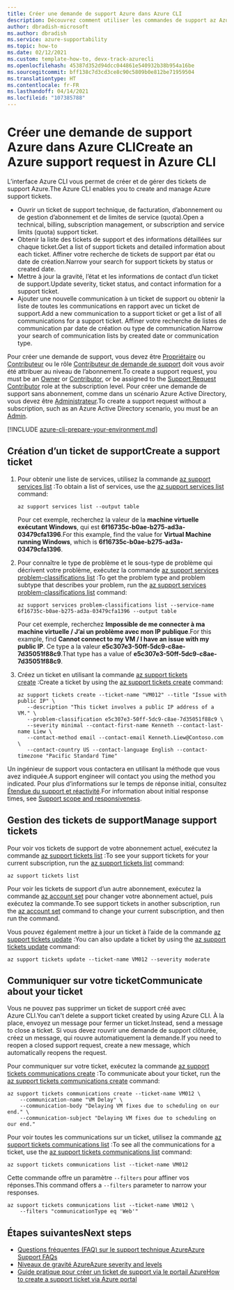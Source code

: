 ```yaml
---
title: Créer une demande de support Azure dans Azure CLI
description: Découvrez comment utiliser les commandes de support az Azure CLI pour créer, mettre à jour et gérer les demandes de support Azure.
author: dbradish-microsoft
ms.author: dbradish
ms.service: azure-supportability
ms.topic: how-to
ms.date: 02/12/2021
ms.custom: template-how-to, devx-track-azurecli
ms.openlocfilehash: 45387d352d94dcc044861e540932b38b954a16be
ms.sourcegitcommit: bff138c7d3cd3ce8c90c5809b0e812be71959504
ms.translationtype: HT
ms.contentlocale: fr-FR
ms.lasthandoff: 04/14/2021
ms.locfileid: "107385788"
---
```

# <a name="create-an-azure-support-request-in-azure-cli"></a><span data-ttu-id="e4ea6-103">Créer une demande de support Azure dans Azure CLI</span><span class="sxs-lookup"><span data-stu-id="e4ea6-103">Create an Azure support request in Azure CLI</span></span>

<span data-ttu-id="e4ea6-104">L’interface Azure CLI vous permet de créer et de gérer des tickets de support Azure.</span><span class="sxs-lookup"><span data-stu-id="e4ea6-104">The Azure CLI enables you to create and manage Azure support tickets.</span></span>

- <span data-ttu-id="e4ea6-105">Ouvrir un ticket de support technique, de facturation, d’abonnement ou de gestion d’abonnement et de limites de service (quota).</span><span class="sxs-lookup"><span data-stu-id="e4ea6-105">Open a technical, billing, subscription management, or subscription and service limits (quota) support ticket.</span></span>
- <span data-ttu-id="e4ea6-106">Obtenir la liste des tickets de support et des informations détaillées sur chaque ticket.</span><span class="sxs-lookup"><span data-stu-id="e4ea6-106">Get a list of support tickets and detailed information about each ticket.</span></span> <span data-ttu-id="e4ea6-107">Affiner votre recherche de tickets de support par état ou date de création.</span><span class="sxs-lookup"><span data-stu-id="e4ea6-107">Narrow your search for support tickets by status or created date.</span></span>
- <span data-ttu-id="e4ea6-108">Mettre à jour la gravité, l’état et les informations de contact d’un ticket de support.</span><span class="sxs-lookup"><span data-stu-id="e4ea6-108">Update severity, ticket status, and contact information for a support ticket.</span></span>
- <span data-ttu-id="e4ea6-109">Ajouter une nouvelle communication à un ticket de support ou obtenir la liste de toutes les communications en rapport avec un ticket de support.</span><span class="sxs-lookup"><span data-stu-id="e4ea6-109">Add a new communication to a support ticket or get a list of all communications for a support ticket.</span></span> <span data-ttu-id="e4ea6-110">Affiner votre recherche de listes de communication par date de création ou type de communication.</span><span class="sxs-lookup"><span data-stu-id="e4ea6-110">Narrow your search of communication lists by created date or communication type.</span></span>

<span data-ttu-id="e4ea6-111">Pour créer une demande de support, vous devez être [Propriétaire](/azure/role-based-access-control/built-in-roles#owner) ou [Contributeur](/azure/role-based-access-control/built-in-roles#contributor) ou le rôle [Contributeur de demande de support](/azure/role-based-access-control/built-in-roles#support-request-contributor) doit vous avoir été attribuer au niveau de l’abonnement.</span><span class="sxs-lookup"><span data-stu-id="e4ea6-111">To create a support request, you must be an [Owner](/azure/role-based-access-control/built-in-roles#owner) or [Contributor](/azure/role-based-access-control/built-in-roles#contributor), or be assigned to the [Support Request Contributor](/azure/role-based-access-control/built-in-roles#support-request-contributor) role at the subscription level.</span></span> <span data-ttu-id="e4ea6-112">Pour créer une demande de support sans abonnement, comme dans un scénario Azure Active Directory, vous devez être [Administrateur](/azure/active-directory/roles/permissions-reference).</span><span class="sxs-lookup"><span data-stu-id="e4ea6-112">To create a support request without a subscription, such as an Azure Active Directory scenario, you must be an [Admin](/azure/active-directory/roles/permissions-reference).</span></span>

[!INCLUDE [azure-cli-prepare-your-environment.md](includes/azure-cli-prepare-your-environment.md)]

## <a name="create-a-support-ticket"></a><span data-ttu-id="e4ea6-113">Création d’un ticket de support</span><span class="sxs-lookup"><span data-stu-id="e4ea6-113">Create a support ticket</span></span>

1. <span data-ttu-id="e4ea6-114">Pour obtenir une liste de services, utilisez la commande [az support services list](/cli/azure/ext/support/support/services#ext_support_az_support_services_list) :</span><span class="sxs-lookup"><span data-stu-id="e4ea6-114">To obtain a list of services, use the [az support services list](/cli/azure/ext/support/support/services#ext_support_az_support_services_list) command:</span></span>

   ```azurecli
   az support services list --output table
   ```

   <span data-ttu-id="e4ea6-115">Pour cet exemple, recherchez la valeur de la **machine virtuelle exécutant Windows**, qui est **6f16735c-b0ae-b275-ad3a-03479cfa1396**.</span><span class="sxs-lookup"><span data-stu-id="e4ea6-115">For this example, find the value for **Virtual Machine running Windows**, which is **6f16735c-b0ae-b275-ad3a-03479cfa1396**.</span></span>

1. <span data-ttu-id="e4ea6-116">Pour connaître le type de problème et le sous-type de problème qui décrivent votre problème, exécutez la commande [az support services problem-classifications list](/cli/azure/ext/support/support/services/problem-classifications#ext_support_az_support_services_problem_classifications_list) :</span><span class="sxs-lookup"><span data-stu-id="e4ea6-116">To get the problem type and problem subtype that describes your problem, run the [az support services problem-classifications list](/cli/azure/ext/support/support/services/problem-classifications#ext_support_az_support_services_problem_classifications_list) command:</span></span>

   ```azurecli
   az support services problem-classifications list --service-name 6f16735c-b0ae-b275-ad3a-03479cfa1396 --output table
   ```

   <span data-ttu-id="e4ea6-117">Pour cet exemple, recherchez **Impossible de me connecter à ma machine virtuelle / J’ai un problème avec mon IP publique**.</span><span class="sxs-lookup"><span data-stu-id="e4ea6-117">For this example, find **Cannot connect to my VM / I have an issue with my public IP**.</span></span> <span data-ttu-id="e4ea6-118">Ce type a la valeur **e5c307e3-50ff-5dc9-c8ae-7d35051f88c9**.</span><span class="sxs-lookup"><span data-stu-id="e4ea6-118">That type has a value of **e5c307e3-50ff-5dc9-c8ae-7d35051f88c9**.</span></span>

1. <span data-ttu-id="e4ea6-119">Créez un ticket en utilisant la commande [az support tickets create](/cli/azure/ext/support/support/tickets#ext_support_az_support_tickets_create) :</span><span class="sxs-lookup"><span data-stu-id="e4ea6-119">Create a ticket by using the [az support tickets create](/cli/azure/ext/support/support/tickets#ext_support_az_support_tickets_create) command:</span></span>

   ```azurecli
   az support tickets create --ticket-name "VM012" --title "Issue with public IP" \
      --description "This ticket involves a public IP address of a VM." \
      --problem-classification e5c307e3-50ff-5dc9-c8ae-7d35051f88c9 \
      --severity minimal --contact-first-name Kenneth --contact-last-name Liew \
      --contact-method email --contact-email Kenneth.Liew@Contoso.com \
      --contact-country US --contact-language English --contact-timezone "Pacific Standard Time"
   ```

<span data-ttu-id="e4ea6-120">Un ingénieur de support vous contactera en utilisant la méthode que vous avez indiquée.</span><span class="sxs-lookup"><span data-stu-id="e4ea6-120">A support engineer will contact you using the method you indicated.</span></span> <span data-ttu-id="e4ea6-121">Pour plus d’informations sur le temps de réponse initial, consultez [Étendue du support et réactivité](/support/plans/response/).</span><span class="sxs-lookup"><span data-stu-id="e4ea6-121">For information about initial response times, see [Support scope and responsiveness](/support/plans/response/).</span></span>

## <a name="manage-support-tickets"></a><span data-ttu-id="e4ea6-122">Gestion des tickets de support</span><span class="sxs-lookup"><span data-stu-id="e4ea6-122">Manage support tickets</span></span>

<span data-ttu-id="e4ea6-123">Pour voir vos tickets de support de votre abonnement actuel, exécutez la commande [az support tickets list](/cli/azure/ext/support/support/tickets#ext_support_az_support_tickets_list) :</span><span class="sxs-lookup"><span data-stu-id="e4ea6-123">To see your support tickets for your current subscription, run the [az support tickets list](/cli/azure/ext/support/support/tickets#ext_support_az_support_tickets_list) command:</span></span>

```azurecli
az support tickets list
```

<span data-ttu-id="e4ea6-124">Pour voir les tickets de support d’un autre abonnement, exécutez la commande [az account set](/cli/azure/account#az_account_set) pour changer votre abonnement actuel, puis exécutez la commande.</span><span class="sxs-lookup"><span data-stu-id="e4ea6-124">To see support tickets in another subscription, run the [az account set](/cli/azure/account#az_account_set) command to change your current subscription, and then run the command.</span></span>

<span data-ttu-id="e4ea6-125">Vous pouvez également mettre à jour un ticket à l’aide de la commande [az support tickets update](/cli/azure/ext/support/support/tickets#ext_support_az_support_tickets_update) :</span><span class="sxs-lookup"><span data-stu-id="e4ea6-125">You can also update a ticket by using the [az support tickets update](/cli/azure/ext/support/support/tickets#ext_support_az_support_tickets_update) command:</span></span>

```azurecli
az support tickets update --ticket-name VM012 --severity moderate
```

## <a name="communicate-about-your-ticket"></a><span data-ttu-id="e4ea6-126">Communiquer sur votre ticket</span><span class="sxs-lookup"><span data-stu-id="e4ea6-126">Communicate about your ticket</span></span>

<span data-ttu-id="e4ea6-127">Vous ne pouvez pas supprimer un ticket de support créé avec Azure CLI.</span><span class="sxs-lookup"><span data-stu-id="e4ea6-127">You can't delete a support ticket created by using Azure CLI.</span></span> <span data-ttu-id="e4ea6-128">À la place, envoyez un message pour fermer un ticket.</span><span class="sxs-lookup"><span data-stu-id="e4ea6-128">Instead, send a message to close a ticket.</span></span> <span data-ttu-id="e4ea6-129">Si vous devez rouvrir une demande de support clôturée, créez un message, qui rouvre automatiquement la demande.</span><span class="sxs-lookup"><span data-stu-id="e4ea6-129">If you need to reopen a closed support request, create a new message, which automatically reopens the request.</span></span>

<span data-ttu-id="e4ea6-130">Pour communiquer sur votre ticket, exécutez la commande [az support tickets communications create](/cli/azure/ext/support/support/tickets/communications#ext_support_az_support_tickets_communications_create) :</span><span class="sxs-lookup"><span data-stu-id="e4ea6-130">To communicate about your ticket, run the [az support tickets communications create](/cli/azure/ext/support/support/tickets/communications#ext_support_az_support_tickets_communications_create) command:</span></span>

```azurecli
az support tickets communications create --ticket-name VM012 \
    --communication-name "VM Delay" \
    --communication-body "Delaying VM fixes due to scheduling on our end." \
    --communication-subject "Delaying VM fixes due to scheduling on our end."
```

<span data-ttu-id="e4ea6-131">Pour voir toutes les communications sur un ticket, utilisez la commande [az support tickets communications list](/cli/azure/ext/support/support/tickets/communications#ext_support_az_support_tickets_communications_list) :</span><span class="sxs-lookup"><span data-stu-id="e4ea6-131">To see all the communications for a ticket, use the [az support tickets communications list](/cli/azure/ext/support/support/tickets/communications#ext_support_az_support_tickets_communications_list) command:</span></span>

```azurecli
az support tickets communications list --ticket-name VM012
```

<span data-ttu-id="e4ea6-132">Cette commande offre un paramètre `--filters` pour affiner vos réponses.</span><span class="sxs-lookup"><span data-stu-id="e4ea6-132">This command offers a `--filters` parameter to narrow your responses.</span></span>

```azurecli
az support tickets communications list --ticket-name VM012 \
    --filters "communicationType eq 'Web'"
```

## <a name="next-steps"></a><span data-ttu-id="e4ea6-133">Étapes suivantes</span><span class="sxs-lookup"><span data-stu-id="e4ea6-133">Next steps</span></span>

- [<span data-ttu-id="e4ea6-134">Questions fréquentes (FAQ) sur le support technique Azure</span><span class="sxs-lookup"><span data-stu-id="e4ea6-134">Azure Support FAQs</span></span>](https://azure.microsoft.com/support/faq/)
- [<span data-ttu-id="e4ea6-135">Niveaux de gravité Azure</span><span class="sxs-lookup"><span data-stu-id="e4ea6-135">Azure severity and levels</span></span>](https://azure.microsoft.com/support/plans/response/)
- [<span data-ttu-id="e4ea6-136">Guide pratique pour créer un ticket de support via le portail Azure</span><span class="sxs-lookup"><span data-stu-id="e4ea6-136">How to create a support ticket via Azure portal</span></span>](/azure/azure-portal/supportability/how-to-create-azure-support-request)
